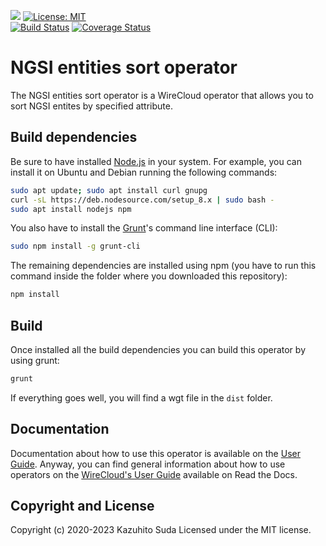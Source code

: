 [![](https://nexus.lab.fiware.org/repository/raw/public/badges/chapters/visualization.svg)](https://www.fiware.org/developers/catalogue/)
[![License: MIT](https://img.shields.io/github/license/lets-fiware/ngsi-entity-sort-operator.svg)](https://opensource.org/licenses/MIT)<br/>
[![Build Status](https://travis-ci.com/lets-fiware/ngsi-entity-sort-operator.svg?branch=master)](https://travis-ci.com/lets-fiware/ngsi-entity-sort-operator)
[![Coverage Status](https://coveralls.io/repos/github/lets-fiware/ngsi-entity-sort-operator/badge.svg)](https://coveralls.io/github/lets-fiware/ngsi-entity-sort-operator)


# NGSI entities sort operator

The NGSI entities sort operator is a WireCloud operator that allows you to sort NGSI entites by specified attribute.

## Build dependencies

Be sure to have installed [Node.js](https://nodejs.org/) in your system. For example, you can install it on Ubuntu and Debian running the following commands:

```bash
sudo apt update; sudo apt install curl gnupg
curl -sL https://deb.nodesource.com/setup_8.x | sudo bash -
sudo apt install nodejs npm 
```

You also have to install the [Grunt](https://gruntjs.com/)'s command line interface (CLI):

```bash
sudo npm install -g grunt-cli
```

The remaining dependencies are installed using npm (you have to run this command
inside the folder where you downloaded this repository):

```bash
npm install
```


## Build

Once installed all the build dependencies you can build this operator by using grunt:

```bash
grunt
```

If everything goes well, you will find a wgt file in the `dist` folder.


## Documentation

Documentation about how to use this operator is available on the
[User Guide](src/doc/userguide.md). Anyway, you can find general information
about how to use operators on the
[WireCloud's User Guide](https://wirecloud.readthedocs.io/en/stable/user_guide/)
available on Read the Docs.

## Copyright and License

Copyright (c) 2020-2023 Kazuhito Suda
Licensed under the MIT license.
